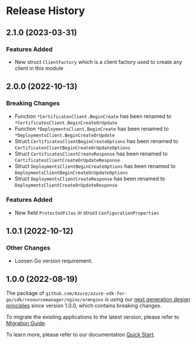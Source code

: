 # Release History

## 2.1.0 (2023-03-31)
### Features Added

- New struct `ClientFactory` which is a client factory used to create any client in this module


## 2.0.0 (2022-10-13)
### Breaking Changes

- Function `*CertificatesClient.BeginCreate` has been renamed to `*CertificatesClient.BeginCreateOrUpdate`
- Function `*DeploymentsClient.BeginCreate` has been renamed to `*DeploymentsClient.BeginCreateOrUpdate`
- Struct `CertificatesClientBeginCreateOptions` has been renamed to `CertificatesClientBeginCreateOrUpdateOptions`
- Struct `CertificatesClientCreateResponse` has been renamed to `CertificatesClientCreateOrUpdateResponse`
- Struct `DeploymentsClientBeginCreateOptions` has been renamed to `DeploymentsClientBeginCreateOrUpdateOptions`
- Struct `DeploymentsClientCreateResponse` has been renamed to `DeploymentsClientCreateOrUpdateResponse`

### Features Added

- New field `ProtectedFiles` in struct `ConfigurationProperties`


## 1.0.1 (2022-10-12)
### Other Changes
- Loosen Go version requirement.

## 1.0.0 (2022-08-19)

The package of `github.com/Azure/azure-sdk-for-go/sdk/resourcemanager/nginx/armnginx` is using our [next generation design principles](https://azure.github.io/azure-sdk/general_introduction.html) since version 1.0.0, which contains breaking changes.

To migrate the existing applications to the latest version, please refer to [Migration Guide](https://aka.ms/azsdk/go/mgmt/migration).

To learn more, please refer to our documentation [Quick Start](https://aka.ms/azsdk/go/mgmt).
